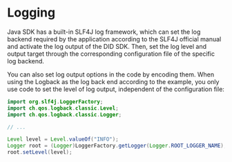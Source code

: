 # Logging

Java SDK has a built-in SLF4J log framework, which can set the log backend required by the application according to the SLF4J official manual and activate the log output of the DID SDK. Then, set the log level and output target through the corresponding configuration file of the specific log backend.

You can also set log output options in the code by encoding them. When using the Logback as the log back end according to the example, you only use code to set the level of log output, independent of the configuration file:

```java
import org.slf4j.LoggerFactory;
import ch.qos.logback.classic.Level;
import ch.qos.logback.classic.Logger;

// ...

Level level = Level.valueOf("INFO");
Logger root = (Logger)LoggerFactory.getLogger(Logger.ROOT_LOGGER_NAME);
root.setLevel(level);
```
